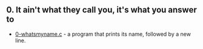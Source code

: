 ## 0. It ain't what they call you, it's what you answer to
- [0-whatsmyname.c]() -  a program that prints its name, followed by a new line.
